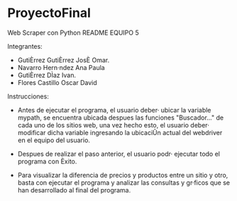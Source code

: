 # ProyectoFinal
Web Scraper con Python
README EQUIPO 5

Integrantes:
- GutiÈrrez GutiÈrrez JosÈ Omar.
- Navarro Hern·ndez Ana Paula
- GutiÈrrez DÌaz Ivan.
- Flores Castillo Oscar David 

Instrucciones:

- Antes de ejecutar el programa, el usuario deber· 
ubicar la variable mypath, se encuentra ubicada 
despues las funciones "Buscador..." de cada uno de 
los sitios web, una vez hecho esto, el usuario deber· 
modificar dicha variable ingresando la ubicaciÛn actual
del webdriver en el equipo del usuario.

- Despues de realizar el paso anterior, el usuario 
podr· ejecutar todo el programa con Èxito.

- Para visualizar la diferencia de precios y productos 
entre un sitio y otro, basta con ejecutar el programa y 
analizar las consultas y gr·ficos que se han desarrollado 
al final del programa.
